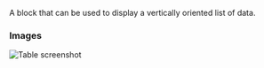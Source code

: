 A block that can be used to display a vertically oriented list of data.

### Images

![Table screenshot](https://gitlab.com/appsemble/appsemble/-/raw/0.27.6/config/assets/list.png)
